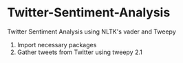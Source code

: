 # Twitter-Sentiment-Analysis
Twitter Sentiment Analysis using NLTK's vader and Tweepy

1. Import necessary packages
2. Gather tweets from Twitter using tweepy
2.1
